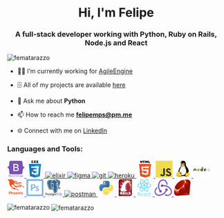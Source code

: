 <h1 align="center">Hi, I'm Felipe</h1>
<h3 align="center">A full-stack developer working with Python, Ruby on Rails, Node.js and React</h3>

<p
 align="left"> <img 
src="https://komarev.com/ghpvc/?username=fematarazzo&label=Profile%20views&color=0e75b6&style=flat"
 alt="fematarazzo" /> </p>

- 👨‍💻 I’m currently working for [AgileEngine](https://agileengine.com/)

<!-- - 🔭 I’m currently working on [Hacker Rank](https://github.com/fematarazzo/hacker_rank) and [Star Wars App](https://github.com/fematarazzo/star_wars_app)
 -->
<!-- - 🌱 I’m currently learning **Elixir, Phoenix, React, Node.js**

- 🤝 I’m looking for help with [Sobrou App](https://github.com/fematarazzo/sobrou_app) -->


- 🗄️ All of my projects are available [here](https://github.com/fematarazzo?tab=repositories)

- 💬 Ask me about **Python**

- 📫 How to reach me **felipemps@pm.me**

- 🌐 Connect with me on [LinkedIn](https://linkedin.com/in/felipemps)


<h3 align="left">Languages and Tools:</h3>
<p align="left">
 <a href="https://getbootstrap.com" target="_blank">
  <img src="https://raw.githubusercontent.com/devicons/devicon/master/icons/bootstrap/bootstrap-plain-wordmark.svg" alt="bootstrap" width="40" height="40"/>
 </a>
 <a href="https://www.w3schools.com/css/" target="_blank">
  <img src="https://raw.githubusercontent.com/devicons/devicon/master/icons/css3/css3-original-wordmark.svg" alt="css3" width="40" height="40"/>
 </a>
 <a href="https://elixir-lang.org" target="_blank">
  <img src="https://www.vectorlogo.zone/logos/elixir-lang/elixir-lang-icon.svg" alt="elixir" width="40" height="40"/> </a>
 <a href="https://www.figma.com/" target="_blank"> 
  <img src="https://www.vectorlogo.zone/logos/figma/figma-icon.svg" alt="figma" width="40" height="40"/>
 </a>
 <a href="https://git-scm.com/" target="_blank">
  <img src="https://www.vectorlogo.zone/logos/git-scm/git-scm-icon.svg" alt="git" width="40" height="40"/>
 </a>
 <a href="https://heroku.com" target="_blank">
  <img src="https://www.vectorlogo.zone/logos/heroku/heroku-icon.svg" alt="heroku" width="40" height="40"/>
 </a>
 <a href="https://www.w3.org/html/" target="_blank">
  <img src="https://raw.githubusercontent.com/devicons/devicon/master/icons/html5/html5-original-wordmark.svg" alt="html5" width="40" height="40"/>
 </a>
 <a href="https://developer.mozilla.org/en-US/docs/Web/JavaScript" target="_blank">
  <img src="https://raw.githubusercontent.com/devicons/devicon/master/icons/javascript/javascript-original.svg" alt="javascript" width="40" height="40"/>
 </a>
 <a href="https://www.linux.org/" target="_blank">
  <img src="https://raw.githubusercontent.com/devicons/devicon/master/icons/linux/linux-original.svg" alt="linux" width="40" height="40"/>
 </a>
 <a href="https://nodejs.org" target="_blank">
  <img src="https://raw.githubusercontent.com/devicons/devicon/master/icons/nodejs/nodejs-original-wordmark.svg" alt="nodejs" width="40" height="40"/>
 </a>
 <a href="https://www.phoenixframework.org/" target="_blank">
  <img src="https://raw.githubusercontent.com/devicons/devicon/master/icons/phoenix/phoenix-original-wordmark.svg" alt="phoenix" width="40" height="40"/>
 </a>
 <a href="https://www.photoshop.com/en" target="_blank">
  <img src="https://raw.githubusercontent.com/devicons/devicon/master/icons/photoshop/photoshop-line.svg" alt="photoshop" width="40" height="40"/>
 </a>
 <a href="https://www.postgresql.org" target="_blank">
  <img src="https://raw.githubusercontent.com/devicons/devicon/master/icons/postgresql/postgresql-original-wordmark.svg" alt="postgresql" width="40" height="40"/>
 </a>
 <a href="https://postman.com" target="_blank">
  <img src="https://www.vectorlogo.zone/logos/getpostman/getpostman-icon.svg" alt="postman" width="40" height="40"/>
 </a>
 <a href="https://www.python.org" target="_blank">
  <img src="https://raw.githubusercontent.com/devicons/devicon/master/icons/python/python-original.svg" alt="python" width="40" height="40"/>
 </a>
 <a href="https://rubyonrails.org" target="_blank"> <img src="https://raw.githubusercontent.com/devicons/devicon/master/icons/rails/rails-original-wordmark.svg" alt="rails" width="40" height="40"/>
 </a>
<a href="https://reactjs.org/" target="_blank"> <img src="https://raw.githubusercontent.com/devicons/devicon/master/icons/react/react-original-wordmark.svg" alt="react" width="40" height="40"/>
 </a>
<a href="https://redux.js.org" target="_blank"> <img src="https://raw.githubusercontent.com/devicons/devicon/master/icons/redux/redux-original.svg" alt="redux" width="40" height="40"/>
 </a>
<a href="https://www.ruby-lang.org/en/" target="_blank"> <img src="https://raw.githubusercontent.com/devicons/devicon/master/icons/ruby/ruby-original.svg" alt="ruby" width="40" height="40"/>
 </a>
</p>

<p><img align="left" 
src="https://github-readme-stats.vercel.app/api/top-langs?username=fematarazzo&show_icons=true&count_private=true&locale=en&card_width=260&layout=compact&theme=github_dark&langs_count=6"
 alt="fematarazzo" /></p>

<p>&nbsp;<img 
align="center" 
src="https://github-readme-stats.vercel.app/api?username=fematarazzo&show_icons=true&count_private=true&locale=en&line_height=20&theme=github_dark"
 alt="fematarazzo" /></p>


